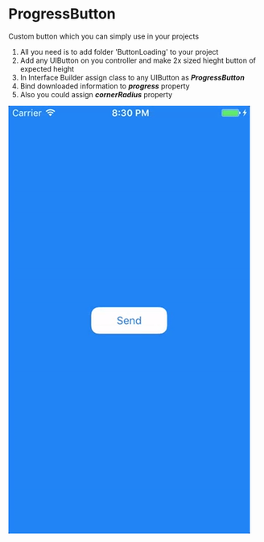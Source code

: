 # ProgressButton

Custom button which you can simply use in your projects

1. All you need is to add folder 'ButtonLoading' to your project
2. Add any UIButton on you controller and make 2x sized hieght button of expected height
2. In Interface Builder assign class to any UIButton as **_ProgressButton_**
3. Bind downloaded information to **_progress_** property
4. Also you could assign **_cornerRadius_** property

![](./screenshot/progress-button.gif "ProgressButton")